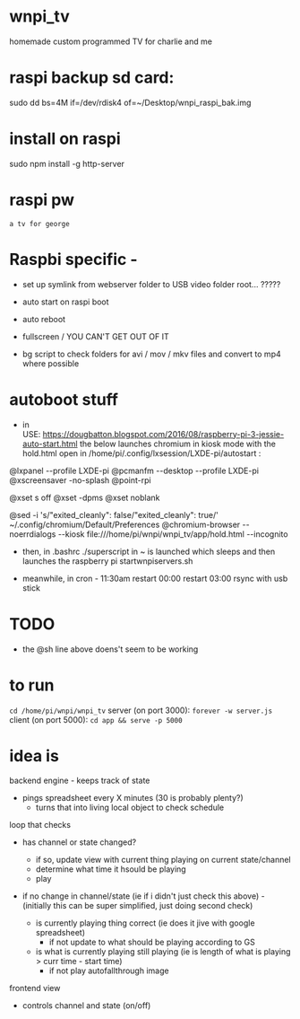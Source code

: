 # wnpi_tv
homemade custom programmed TV for charlie and me


# raspi backup sd card:
sudo dd bs=4M if=/dev/rdisk4 of=~/Desktop/wnpi_raspi_bak.img


# install on raspi
sudo npm install -g http-server


# raspi pw
`a tv for george`


# Raspbi specific -
- set up symlink from webserver folder to USB video folder root... ?????
- auto start on raspi boot
- auto reboot
- fullscreen / YOU CAN'T GET OUT OF IT


- bg script to check folders for avi / mov / mkv files and convert to mp4 where possible



# autoboot stuff
- in 	
USE: https://dougbatton.blogspot.com/2016/08/raspberry-pi-3-jessie-auto-start.html
the below launches chromium in kiosk mode with the hold.html open
in /home/pi/.config/lxsession/LXDE-pi/autostart  :

@lxpanel --profile LXDE-pi
@pcmanfm --desktop --profile LXDE-pi
@xscreensaver -no-splash
@point-rpi

@xset s off
@xset -dpms
@xset noblank

@sed -i 's/"exited_cleanly": false/"exited_cleanly": true/' ~/.config/chromium/Default/Preferences
@chromium-browser --noerrdialogs --kiosk file:///home/pi/wnpi/wnpi_tv/app/hold.html --incognito

- then, in .bashrc ./superscript in ~ is launched
which sleeps and then launches the raspberry pi startwnpiservers.sh

- meanwhile, in cron -
11:30am restart
00:00 restart
03:00 rsync with usb stick

# TODO
- the @sh line above doens't seem to be working

# to run
`cd /home/pi/wnpi/wnpi_tv`
server (on port 3000): `forever -w server.js `
client (on port 5000): `cd app && serve -p 5000`


# idea is

backend engine - keeps track of state
- pings spreadsheet every X minutes (30 is probably plenty?)
	- turns that into living local object to check schedule


loop that checks
- has channel or state changed?
	- if so, update view with current thing playing on current state/channel
	- determine what time it hsould be playing
	- play

- if no change in channel/state (ie if i didn't just check this above) -
(initially this can be super simplified, just doing second check)
	- is currently playing thing correct (ie does it jive with google spreadsheet)
		- if not update to what should be playing according to GS
	- is what is currently playing still playing (ie is length of what is playing > curr time - start time)
		- if not play autofallthrough image



frontend view
- controls channel and state (on/off)
